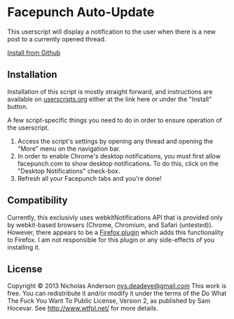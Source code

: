 Facepunch Auto-Update
=====================
This userscript will display a notification to the user when there is a new post to a currently opened thread.
  
[Install from Github](https://github.com/deadeye536/FPAutoUpdate/raw/master/FPAutoUpdate.user.js)

Installation
------------
Installation of this script is mostly straight forward, and instructions are available on [userscripts.org](http://userscripts.org/about/installing) either at the link here or under the "Install" button.

A few script-specific things you need to do in order to ensure operation of the userscript.
1. Access the script's settings by opening any thread and opening the "More" menu on the navigation bar.
2. In order to enable Chrome's desktop notifications, you must first allow facepunch.com to show desktop notifications. To do this, click on the "Desktop Notifications" check-box.
3. Refresh all your Facepunch tabs and you're done!

Compatibility
-------------
Currently, this exclusivly uses webkitNotifications API that is provided only by webkit-based browsers (Chrome, Chromium, and Safari (untested)). However, there appears to be a [Firefox plugin](https://addons.mozilla.org/en-us/firefox/addon/html-notifications/) which adds this functionality to Firefox. I am not responsible for this plugin or any side-effects of you installing it.

License
-------
Copyright © 2013 Nicholas Anderson <nys.deadeye@gmail.com>
This work is free. You can redistribute it and/or modify it under the
terms of the Do What The Fuck You Want To Public License, Version 2,
as published by Sam Hocevar. See http://www.wtfpl.net/ for more details.
